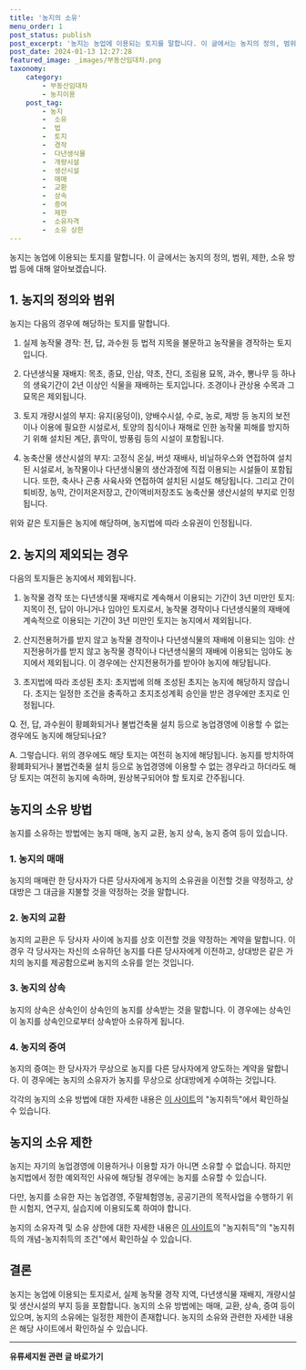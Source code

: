 ```yaml
---
title: '농지의 소유'
menu_order: 1
post_status: publish
post_excerpt: '농지는 농업에 이용되는 토지를 말합니다. 이 글에서는 농지의 정의, 범위, 제한, 소유 방법 등에 대해 알아보겠습니다.'
post_date: 2024-01-13 12:27:28
featured_image: _images/부동산임대차.png
taxonomy:
    category:
        - 부동산임대차
        - 농지이용
    post_tag:
        - 농지
        -  소유
        -  법
        -  토지
        -  경작
        -  다년생식물
        -  개량시설
        -  생산시설
        -  매매
        -  교환
        -  상속
        -  증여
        -  제한
        -  소유자격
        -  소유 상한
---
```



농지는 농업에 이용되는 토지를 말합니다. 이 글에서는 농지의 정의, 범위, 제한, 소유 방법 등에 대해 알아보겠습니다.


## 1. 농지의 정의와 범위

농지는 다음의 경우에 해당하는 토지를 말합니다.

1) 실제 농작물 경작: 전, 답, 과수원 등 법적 지목을 불문하고 농작물을 경작하는 토지입니다.

2) 다년생식물 재배지: 목초, 종묘, 인삼, 약초, 잔디, 조림용 묘목, 과수, 뽕나무 등 하나의 생육기간이 2년 이상인 식물을 재배하는 토지입니다. 조경이나 관상용 수목과 그 묘목은 제외됩니다.

3) 토지 개량시설의 부지: 유지(웅덩이), 양배수시설, 수로, 농로, 제방 등 농지의 보전이나 이용에 필요한 시설로서, 토양의 침식이나 재해로 인한 농작물 피해를 방지하기 위해 설치된 계단, 흙막이, 방풍림 등의 시설이 포함됩니다.

4) 농축산물 생산시설의 부지: 고정식 온실, 버섯 재배사, 비닐하우스와 연접하여 설치된 시설로서, 농작물이나 다년생식물의 생산과정에 직접 이용되는 시설들이 포함됩니다. 또한, 축사나 곤충 사육사와 연접하여 설치된 시설도 해당됩니다. 그리고 간이퇴비장, 농막, 간이저온저장고, 간이액비저장조도 농축산물 생산시설의 부지로 인정됩니다.

위와 같은 토지들은 농지에 해당하며, 농지법에 따라 소유권이 인정됩니다. 


## 2. 농지의 제외되는 경우

다음의 토지들은 농지에서 제외됩니다.

1) 농작물 경작 또는 다년생식물 재배지로 계속해서 이용되는 기간이 3년 미만인 토지: 지목이 전, 답이 아니거나 임야인 토지로서, 농작물 경작이나 다년생식물의 재배에 계속적으로 이용되는 기간이 3년 미만인 토지는 농지에서 제외됩니다.

2) 산지전용허가를 받지 않고 농작물 경작이나 다년생식물의 재배에 이용되는 임야: 산지전용허가를 받지 않고 농작물 경작이나 다년생식물의 재배에 이용되는 임야도 농지에서 제외됩니다. 이 경우에는 산지전용허가를 받아야 농지에 해당됩니다.

3) 초지법에 따라 조성된 초지: 초지법에 의해 조성된 초지는 농지에 해당하지 않습니다. 초지는 일정한 조건을 충족하고 초지조성계획 승인을 받은 경우에만 초지로 인정됩니다.


Q. 전, 답, 과수원이 황폐화되거나 불법건축물 설치 등으로 농업경영에 이용할 수 없는 경우에도 농지에 해당되나요?

A. 그렇습니다. 위의 경우에도 해당 토지는 여전히 농지에 해당됩니다. 농지를 방치하여 황폐화되거나 불법건축물 설치 등으로 농업경영에 이용할 수 없는 경우라고 하더라도 해당 토지는 여전히 농지에 속하며, 원상복구되어야 할 토지로 간주됩니다.


## 농지의 소유 방법

농지를 소유하는 방법에는 농지 매매, 농지 교환, 농지 상속, 농지 증여 등이 있습니다.


### 1. 농지의 매매

농지의 매매란 한 당사자가 다른 당사자에게 농지의 소유권을 이전할 것을 약정하고, 상대방은 그 대금을 지불할 것을 약정하는 것을 말합니다.


### 2. 농지의 교환

농지의 교환은 두 당사자 사이에 농지를 상호 이전할 것을 약정하는 계약을 말합니다. 이 경우 각 당사자는 자신의 소유하던 농지를 다른 당사자에게 이전하고, 상대방은 같은 가치의 농지를 제공함으로써 농지의 소유를 얻는 것입니다.


### 3. 농지의 상속

농지의 상속은 상속인이 상속인의 농지를 상속받는 것을 말합니다. 이 경우에는 상속인이 농지를 상속인으로부터 상속받아 소유하게 됩니다.


### 4. 농지의 증여

농지의 증여는 한 당사자가 무상으로 농지를 다른 당사자에게 양도하는 계약을 말합니다. 이 경우에는 농지의 소유자가 농지를 무상으로 상대방에게 수여하는 것입니다.


각각의 농지의 소유 방법에 대한 자세한 내용은 [이 사이트](www.easylaw.go.kr)의 "농지취득"에서 확인하실 수 있습니다.


## 농지의 소유 제한

농지는 자기의 농업경영에 이용하거나 이용할 자가 아니면 소유할 수 없습니다. 하지만 농지법에서 정한 예외적인 사유에 해당될 경우에는 농지를 소유할 수 있습니다.

다만, 농지를 소유한 자는 농업경영, 주말체험영농, 공공기관의 목적사업을 수행하기 위한 시험지, 연구지, 실습지에 이용되도록 하여야 합니다.


농지의 소유자격 및 소유 상한에 대한 자세한 내용은 [이 사이트](www.easylaw.go.kr)의 "농지취득"의 "농지취득의 개념-농지취득의 조건"에서 확인하실 수 있습니다.


## 결론

농지는 농업에 이용되는 토지로서, 실제 농작물 경작 지역, 다년생식물 재배지, 개량시설 및 생산시설의 부지 등을 포함합니다. 농지의 소유 방법에는 매매, 교환, 상속, 증여 등이 있으며, 농지의 소유에는 일정한 제한이 존재합니다. 농지의 소유와 관련한 자세한 내용은 해당 사이트에서 확인하실 수 있습니다.


<!-- wp:separator -->
<hr class="wp-block-separator has-alpha-channel-opacity"/>
<!-- /wp:separator -->

<!-- wp:group {"backgroundColor":"base","layout":{"type":"constrained"}} -->
<div class="wp-block-group has-base-background-color has-background"><!-- wp:paragraph {"align":"center","fontSize":"medium"} -->
<p class="has-text-align-center has-large-font-size"><strong>유류세지원 관련 글 바로가기</strong></p>
<!-- /wp:paragraph -->


<!-- wp:latest-posts
{"categories":[{"id":14360,"count":19,"description":"","link":"https://uknowlaw.com/category/%ec%9c%a0%eb%a5%98%ec%84%b8%ec%a7%80%ec%9b%90/","name":"유류세지원","slug":"유류세지원","taxonomy":"category","parent":0,"meta":[],"_links":{"self":[{"href":"https://uknowlaw.com/wp-json/wp/v2/categories/14360"}],"collection":[{"href":"https://uknowlaw.com/wp-json/wp/v2/categories"}],"about":[{"href":"https://uknowlaw.com/wp-json/wp/v2/taxonomies/category"}],"wp:post_type":[{"href":"https://uknowlaw.com/wp-json/wp/v2/posts?categories=14360"}],"curies":[{"name":"wp","href":"https://api.w.org/{rel}","templated":true}]}}],"postsToShow":100,"excerptLength":28,"postLayout":"grid","columns":2,"featuredImageAlign":"left","featuredImageSizeSlug":"large","fontSize":"small"} /--></div>
<!-- /wp:group -->